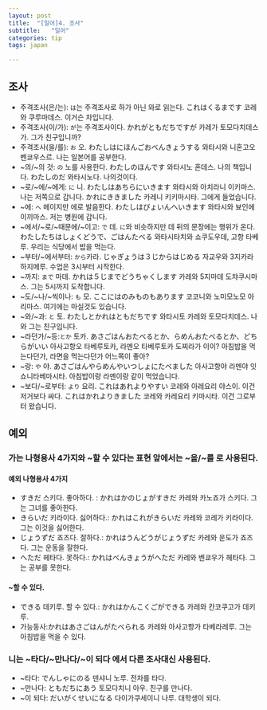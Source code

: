 ```yaml
---
layout: post
title:  "[일어]4. 조사"
subtitle:   "일어"
categories: tip
tags: japan

---
```


## 조사

- 주격조사(은/는): `は`는 주격조사로 하가 아닌 와로 읽는다. これはくるまです 코레와 쿠루마데스. 이거슨 차입니다.
- 주격조사(이/가): `が`는 주격조사이다. かれがともだちですが 카레가 토모다치데스가. 그가 친구입니까?
- 주격조사(을/를): `お` 오. わたしはにほんごおべんきょうする 와타시와 니혼고오 벤쿄우스르. 나는 일본어를 공부한다.
- ~의/~의 것: `の` 노를 사용한다. わたしのほんです 와타시노 혼데스. 나의 책입니다. わたしのだ 와타시노다. 나의것이다.
- ~로/~에/~에게: `に` 니. わたしはあちらにいきます 와타시와 아치라니 이키마스. 나는 저쪽으로 갑니다. かれにききました 카레니 키키마시타. 그에게 들었습니다.
- ~에: `へ` 헤이지만 에로 발음한다. わたしはびょいんへいきます 와타시와 뵤인에 이끼마스. 저는 병원에 갑니다.
- ~에서/~로/~때문에/~이고: `で` 데. `に`와 비슷하지만 데 뒤의 문장에는 행위가 온다. わたしたちはしょくどうで、ごはんたべる 와타시타치와 쇼쿠도우데, 고항 타베루. 우리는 식당에서 밥을 먹는다.
- ~부터/~에서부터: `から`카라. じゃぎょうは３じからはじめる 자교우와 3지카라 하지메루. 수업은 3시부터 시작한다.
- ~까지: `まで` 마데. かれは５じまでどうちゃくします 카레와 5지마데 도챠쿠시마스. 그는 5시까지 도착합니다.
- ~도/~나/~씩이나: `も` 모. ここにはのみものもあります 코코니와 노미모노모 아리마스. 여기에는 마실것도 있습니다.
- ~와/~과: `と` 토. わたしとかれはともだちです 와타시토 카레와 토모다치데스. 나와 그는 친구입니다.
- ~라던가/~등:`とか` 토카. あさごはんおたべるとか、らめんおたべるとか、どちらがいい 아사고항오 타베루토카, 라멘오 타베루토카 도찌라가 이이? 아침밥을 먹는다던가, 라면을 먹는다던가 어느쪽이 좋아?
- ~랑: `や` 야. あさごはんやらめんやいつしょにたべました 아사고항야 라멘야 잇쇼니타베마시타. 아침밥이랑 라멘이랑 같이 먹었습니다.
- ~보다/~로부터: `より` 요리. これはあれよりやすい 코레와 아레요리 야스이. 이건 저거보다 싸다. これはかれよりきました 코레와 카레요리 키마시타. 이건 그로부터 왔습니다.

## 예외

### 가는 나형용사 4가지와 ~할 수 있다는 표현 앞에서는 ~을/~를 로 사용된다. 

#### 예외 나형용사 4가지

- すきだ 스키다. 좋아하다. : かれはかのじょがすきだ 카레와 카노죠가 스키다. 그는 그녀를 좋아한다.
- きらいだ 키라이다. 싫어하다.: かれはこれがきらいだ 카레와 코레가 키라이다. 그는 이것을 싫어한다.
- じょうずだ 죠즈다. 잘하다.: かれはうんどうがじょうずだ 카레와 운도가 죠즈다. 그는 운동을 잘한다.
- へただ 헤타다. 못하다.: かれはべんきょうがへただ 카레와 벤쿄우가 헤타다. 그는 공부를 못한다.

#### ~할 수 있다.

- できる 데키루. 할 수 있다.: かれはかんこくごができる 카레와 칸코쿠고가 데키루.
- 가능동사:かれはあさごはんがたべられる 카레와 아사고항가 타베라레루. 그는 아침밥을 먹을 수 있다.

### 니는 ~타다/~만나다/~이 되다 에서 다른 조사대신 사용된다.

- ~타다: でんしゃにのる 덴샤니 노루. 전차를 타다.
- ~만나다: ともだちにあう 토모다치니 아우. 친구를 만나다.
- ~이 되다: だいがくせいになる 다이가쿠세이니 나루. 대학생이 되다.